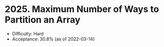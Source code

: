 # 2025. Maximum Number of Ways to Partition an Array
- Difficulty: Hard
- Acceptance: 30.8% (as of 2022-03-14)
